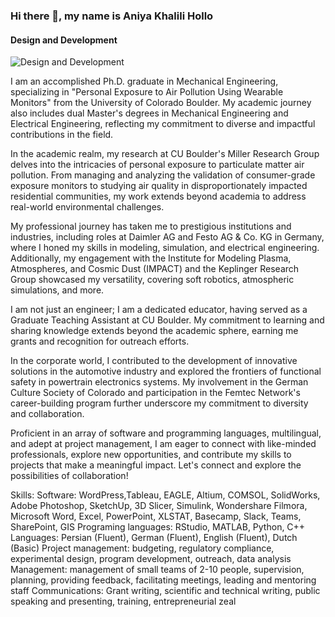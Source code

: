 ### Hi there 👋, my name is Aniya Khalili Hollo
#### Design and Development
![Design and Development]([[https://arturssmirnovs.github.io/github-profile-readme-generator/images/banner.png](https://github.com/Aniyahollo/Aniyahollo/blob/main/Copy%20of%20Kyobi%20School%20of%20the%20Arts.pdf](https://github.com/Aniyahollo/Aniyahollo/blob/main/Copy%20of%20Kyobi%20School%20of%20the%20Arts.png)))

I am an accomplished Ph.D. graduate in Mechanical Engineering, specializing in "Personal Exposure to Air Pollution Using Wearable Monitors" from the University of Colorado Boulder. My academic journey also includes dual Master's degrees in Mechanical Engineering and Electrical Engineering, reflecting my commitment to diverse and impactful contributions in the field.

In the academic realm, my research at CU Boulder's Miller Research Group delves into the intricacies of personal exposure to particulate matter air pollution. From managing and analyzing the validation of consumer-grade exposure monitors to studying air quality in disproportionately impacted residential communities, my work extends beyond academia to address real-world environmental challenges.

My professional journey has taken me to prestigious institutions and industries, including roles at Daimler AG and Festo AG & Co. KG in Germany, where I honed my skills in modeling, simulation, and electrical engineering. Additionally, my engagement with the Institute for Modeling Plasma, Atmospheres, and Cosmic Dust (IMPACT) and the Keplinger Research Group showcased my versatility, covering soft robotics, atmospheric simulations, and more.

I am not just an engineer; I am a dedicated educator, having served as a Graduate Teaching Assistant at CU Boulder. My commitment to learning and sharing knowledge extends beyond the academic sphere, earning me grants and recognition for outreach efforts.

In the corporate world, I contributed to the development of innovative solutions in the automotive industry and explored the frontiers of functional safety in powertrain electronics systems. My involvement in the German Culture Society of Colorado and participation in the Femtec Network's career-building program further underscore my commitment to diversity and collaboration.

Proficient in an array of software and programming languages, multilingual, and adept at project management, I am eager to connect with like-minded professionals, explore new opportunities, and contribute my skills to projects that make a meaningful impact. Let's connect and explore the possibilities of collaboration!

Skills: Software: WordPress,Tableau, EAGLE, Altium, COMSOL, SolidWorks, Adobe Photoshop, SketchUp, 3D Slicer, Simulink,  Wondershare Filmora, Microsoft Word, Excel, PowerPoint, XLSTAT, Basecamp, Slack, Teams, SharePoint, GIS Programing languages: RStudio, MATLAB, Python, C++ Languages: Persian (Fluent), German (Fluent), English (Fluent), Dutch (Basic) Project management: budgeting, regulatory compliance, experimental design, program development, outreach, data  analysis Management: management of small teams of 2-10 people, supervision, planning, providing feedback, facilitating  meetings, leading and mentoring staff Communications: Grant writing, scientific and technical writing, public speaking and presenting, training, entrepreneurial zeal





